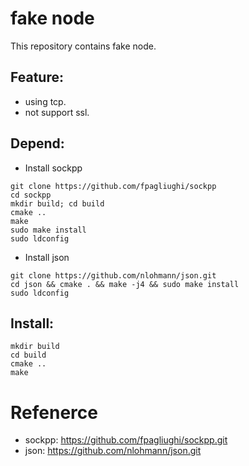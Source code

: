 fake node
===

This repository contains fake node.

## Feature:
- using tcp.
- not support ssl.

## Depend:

  - Install sockpp
```
git clone https://github.com/fpagliughi/sockpp
cd sockpp
mkdir build; cd build
cmake ..
make
sudo make install
sudo ldconfig
```

  - Install json
```
git clone https://github.com/nlohmann/json.git
cd json && cmake . && make -j4 && sudo make install
sudo ldconfig
```

## Install:
```
mkdir build
cd build
cmake ..
make
```


# Refenerce
* sockpp: https://github.com/fpagliughi/sockpp.git
* json: https://github.com/nlohmann/json.git
